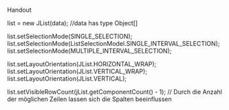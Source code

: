 Handout

list = new JList(data); //data has type Object[]

list.setSelectionMode(SINGLE_SELECTION);
list.setSelectionMode(ListSelectionModel.SINGLE_INTERVAL_SELECTION);
list.setSelectionMode(MULTIPLE_INTERVAL_SELECTION);

list.setLayoutOrientation(JList.HORIZONTAL_WRAP);
list.setLayoutOrientation(JList.VERTICAL_WRAP);
list.setLayoutOrientation(JList.VERTICAL);

list.setVisibleRowCount(jList.getComponentCount() - 1);  // Durch die Anzahl der möglichen Zeilen lassen sich die Spalten beeinflussen
